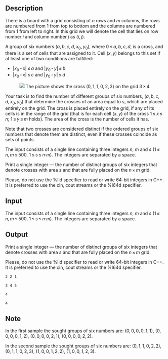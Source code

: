 ## Description

<div><p>There is a board with a grid consisting of <span class="tex-span"><i>n</i></span> rows and <span class="tex-span"><i>m</i></span> columns, the rows are numbered from <span class="tex-span">1</span> from top to bottom and the columns are numbered from <span class="tex-span">1</span> from left to right. In this grid we will denote the cell that lies on row number <span class="tex-span"><i>i</i></span> and column number <span class="tex-span"><i>j</i></span> as <span class="tex-span">(<i>i</i>, <i>j</i>)</span>.</p><p>A group of six numbers <span class="tex-span">(<i>a</i>, <i>b</i>, <i>c</i>, <i>d</i>, <i>x</i><sub class="lower-index">0</sub>, <i>y</i><sub class="lower-index">0</sub>)</span>, where <span class="tex-span">0 ≤ <i>a</i>, <i>b</i>, <i>c</i>, <i>d</i></span>, is a <span class="tex-font-style-it">cross</span>, and there is a set of cells that are assigned to it. Cell <span class="tex-span">(<i>x</i>, <i>y</i>)</span> belongs to this set if <span class="tex-font-style-bf">at least one</span> of two conditions are fulfilled:</p><ul> <li> <span class="tex-span">|<i>x</i><sub class="lower-index">0</sub> - <i>x</i>| ≤ <i>a</i></span> and <span class="tex-span">|<i>y</i><sub class="lower-index">0</sub> - <i>y</i>| ≤ <i>b</i></span> </li><li> <span class="tex-span">|<i>x</i><sub class="lower-index">0</sub> - <i>x</i>| ≤ <i>c</i></span> and <span class="tex-span">|<i>y</i><sub class="lower-index">0</sub> - <i>y</i>| ≤ <i>d</i></span> </li></ul><center> <img class="tex-graphics" src="file://YMh1ndg6.png" style="max-width: 100.0%;max-height: 100.0%;"> <span class="tex-font-size-script"> The picture shows the cross <span class="tex-span">(0, 1, 1, 0, 2, 3)</span> on the grid <span class="tex-span">3 × 4</span>. </span> </center><p>Your task is to find the number of different groups of six numbers, <span class="tex-span">(<i>a</i>, <i>b</i>, <i>c</i>, <i>d</i>, <i>x</i><sub class="lower-index">0</sub>, <i>y</i><sub class="lower-index">0</sub>)</span> that determine the crosses of an area equal to <span class="tex-span"><i>s</i></span>, which are placed entirely on the grid. The cross is placed entirely on the grid, if any of its cells is in the range of the grid (that is for each cell <span class="tex-span">(<i>x</i>, <i>y</i>)</span> of the cross <span class="tex-span">1 ≤ <i>x</i> ≤ <i>n</i>;&nbsp;1 ≤ <i>y</i> ≤ <i>m</i></span> holds). The area of the cross is the number of cells it has.</p><p><span class="tex-font-style-bf">Note that two crosses are considered distinct if the ordered groups of six numbers that denote them are distinct, even if these crosses coincide as sets of points.</span></p></div><div class="input-specification"><p>The input consists of a single line containing three integers <span class="tex-span"><i>n</i></span>, <span class="tex-span"><i>m</i></span> and <span class="tex-span"><i>s</i></span> (<span class="tex-span">1 ≤ <i>n</i>, <i>m</i> ≤ 500</span>, <span class="tex-span">1 ≤ <i>s</i> ≤ <i>n</i>·<i>m</i></span>). The integers are separated by a space.</p></div><div class="output-specification"><p>Print a single integer — the number of distinct groups of six integers that denote crosses with area <span class="tex-span"><i>s</i></span> and that are fully placed on the <span class="tex-span"><i>n</i> × <i>m</i></span> grid.</p><p>Please, do not use the <span class="tex-font-style-tt">%lld</span> specifier to read or write 64-bit integers in С++. It is preferred to use the cin, cout streams or the <span class="tex-font-style-tt">%I64d</span> specifier.</p></div>

## Input

<p>The input consists of a single line containing three integers <span class="tex-span"><i>n</i></span>, <span class="tex-span"><i>m</i></span> and <span class="tex-span"><i>s</i></span> (<span class="tex-span">1 ≤ <i>n</i>, <i>m</i> ≤ 500</span>, <span class="tex-span">1 ≤ <i>s</i> ≤ <i>n</i>·<i>m</i></span>). The integers are separated by a space.</p>

## Output

<p>Print a single integer — the number of distinct groups of six integers that denote crosses with area <span class="tex-span"><i>s</i></span> and that are fully placed on the <span class="tex-span"><i>n</i> × <i>m</i></span> grid.</p><p>Please, do not use the <span class="tex-font-style-tt">%lld</span> specifier to read or write 64-bit integers in С++. It is preferred to use the cin, cout streams or the <span class="tex-font-style-tt">%I64d</span> specifier.</p>





```input1
2 2 1

```




```input2
3 4 5

```




```output1
4

```




```output2
4

```



## Note

<p>In the first sample the sought groups of six numbers are: <span class="tex-span">(0, 0, 0, 0, 1, 1)</span>, <span class="tex-span">(0, 0, 0, 0, 1, 2)</span>, <span class="tex-span">(0, 0, 0, 0, 2, 1)</span>, <span class="tex-span">(0, 0, 0, 0, 2, 2)</span>.</p><p>In the second sample the sought groups of six numbers are: <span class="tex-span">(0, 1, 1, 0, 2, 2)</span>, <span class="tex-span">(0, 1, 1, 0, 2, 3)</span>, <span class="tex-span">(1, 0, 0, 1, 2, 2)</span>, <span class="tex-span">(1, 0, 0, 1, 2, 3)</span>.</p>
